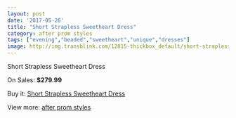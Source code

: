 ```yaml
---
layout: post
date: '2017-05-26'
title: "Short Strapless Sweetheart Dress"
category: after prom styles
tags: ["evening","beaded","sweetheart","unique","dresses"]
image: http://img.transblink.com/12815-thickbox_default/short-strapless-sweetheart-dress.jpg
---
```

Short Strapless Sweetheart Dress

On Sales: **$279.99**
<a href="https://www.transblink.com/en/after-prom-styles/4136-short-strapless-sweetheart-dress.html"><amp-img layout="responsive" width="600" height="600" src="//img.transblink.com/12815-thickbox_default/short-strapless-sweetheart-dress.jpg" alt="Short Strapless Sweetheart Dress 0" /></a>
<a href="https://www.transblink.com/en/after-prom-styles/4136-short-strapless-sweetheart-dress.html"><amp-img layout="responsive" width="600" height="600" src="//img.transblink.com/12819-thickbox_default/short-strapless-sweetheart-dress.jpg" alt="Short Strapless Sweetheart Dress 1" /></a>
<a href="https://www.transblink.com/en/after-prom-styles/4136-short-strapless-sweetheart-dress.html"><amp-img layout="responsive" width="600" height="600" src="//img.transblink.com/12818-thickbox_default/short-strapless-sweetheart-dress.jpg" alt="Short Strapless Sweetheart Dress 2" /></a>
<a href="https://www.transblink.com/en/after-prom-styles/4136-short-strapless-sweetheart-dress.html"><amp-img layout="responsive" width="600" height="600" src="//img.transblink.com/12817-thickbox_default/short-strapless-sweetheart-dress.jpg" alt="Short Strapless Sweetheart Dress 3" /></a>
<a href="https://www.transblink.com/en/after-prom-styles/4136-short-strapless-sweetheart-dress.html"><amp-img layout="responsive" width="600" height="600" src="//img.transblink.com/12816-thickbox_default/short-strapless-sweetheart-dress.jpg" alt="Short Strapless Sweetheart Dress 4" /></a>

Buy it: [Short Strapless Sweetheart Dress](https://www.transblink.com/en/after-prom-styles/4136-short-strapless-sweetheart-dress.html "Short Strapless Sweetheart Dress")

View more: [after prom styles](https://www.transblink.com/en/55-after-prom-styles "after prom styles")